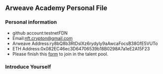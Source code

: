 ## Arweave Academy Personal File

### Personal information

- github account:testnetFDN
- Email:nft.crypton@gmail.com
- Arweave Address:ry8bQ8b3RtDslXz6rydyIy9aAwcaFocsB38GfE5VUTo
- ETH Address:0x082EC46ec3D64706539b18B0298A7a1eE2A15F23
- Please finish this [form](https://docs.google.com/forms/d/e/1FAIpQLSfWA5fIIcBgmRppm3jNz5vmf9Mai_QMVil-2pO4r7YKn_Zhtw/viewform?usp=sf_link) to join in the talent pool.

### Introduce Yourself
